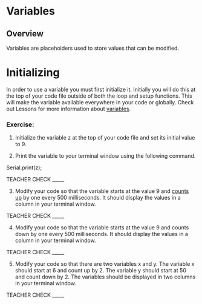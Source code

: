 # Variables

## Overview

Variables are placeholders used to store values that can be modified.

# Initializing

In order to use a variable you must first initialize it. Initially you will do this at the top of your code file outside of both the loop and setup functions. This will make the variable available everywhere in your code or globally. Check out Lessons for more information about [variables](https://www.google.com/url?q=https://docs.google.com/document/d/1BmZbXzxnD2j17QToSZ9jeZmnP7burwfksfQq2v4zu-Y/edit%23heading%3Dh.vbe1wov8lque&sa=D&ust=1587613173882000).

### Exercise:

1.  Initialize the variable z at the top of your code file and set its initial value to 9.

<!-- end list -->

2.  Print the variable to your terminal window using the following command.

Serial.print(z);

TEACHER CHECK \_\_\_\_\_

3.  Modify your code so that the variable starts at the value 9 and [counts up](https://www.google.com/url?q=https://docs.google.com/document/d/1BmZbXzxnD2j17QToSZ9jeZmnP7burwfksfQq2v4zu-Y/edit%23heading%3Dh.j1vujjth5hql&sa=D&ust=1587613173884000) by one every 500 milliseconds. It should display the values in a column in your terminal window.

TEACHER CHECK \_\_\_\_\_

4.  Modify your code so that the variable starts at the value 9 and counts down by one every 500 milliseconds. It should display the values in a column in your terminal window.

TEACHER CHECK \_\_\_\_\_

5.  Modify your code so that there are two variables x and y. The variable x should start at 6 and count up by 2. The variable y should start at 50 and count down by 2. The variables should be displayed in two columns in your terminal window.

TEACHER CHECK \_\_\_\_\_

